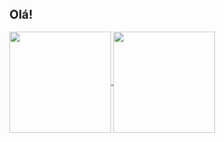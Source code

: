 ## Olá!

<a href="https://github.com/drifernandes">
  <img height="180cm" align="center" src="https://github-readme-stats.vercel.app/api?username=drifernandes&show_icons=true&hide=contribs,prs&theme=highcontrast"/>
  <img height="180cm" align="center" src="https://github-readme-stats.vercel.app/api/top-langs/?username=drifernandes&layout-compact&theme=highcontrast&langs_count=8"/>
  </a>


